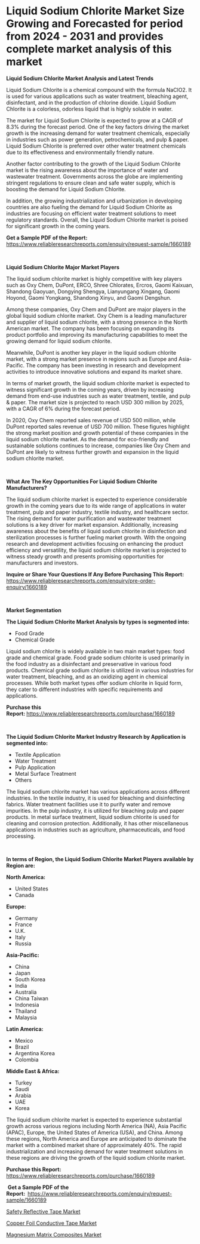 <p><h1>Liquid Sodium Chlorite Market Size Growing and Forecasted for period from 2024 - 2031 and provides complete market analysis of this market</h1></p><p><strong>Liquid Sodium Chlorite Market Analysis and Latest Trends</strong></p>
<p><p>Liquid Sodium Chlorite is a chemical compound with the formula NaClO2. It is used for various applications such as water treatment, bleaching agent, disinfectant, and in the production of chlorine dioxide. Liquid Sodium Chlorite is a colorless, odorless liquid that is highly soluble in water.</p><p>The market for Liquid Sodium Chlorite is expected to grow at a CAGR of 8.3% during the forecast period. One of the key factors driving the market growth is the increasing demand for water treatment chemicals, especially in industries such as power generation, petrochemicals, and pulp & paper. Liquid Sodium Chlorite is preferred over other water treatment chemicals due to its effectiveness and environmentally friendly nature.</p><p>Another factor contributing to the growth of the Liquid Sodium Chlorite market is the rising awareness about the importance of water and wastewater treatment. Governments across the globe are implementing stringent regulations to ensure clean and safe water supply, which is boosting the demand for Liquid Sodium Chlorite.</p><p>In addition, the growing industrialization and urbanization in developing countries are also fueling the demand for Liquid Sodium Chlorite as industries are focusing on efficient water treatment solutions to meet regulatory standards. Overall, the Liquid Sodium Chlorite market is poised for significant growth in the coming years.</p></p>
<p><strong>Get a Sample PDF of the Report:&nbsp;</strong> <a href="https://www.reliableresearchreports.com/enquiry/request-sample/1660189">https://www.reliableresearchreports.com/enquiry/request-sample/1660189</a></p>
<p>&nbsp;</p>
<p><strong>Liquid Sodium Chlorite Major Market Players</strong></p>
<p><p>The liquid sodium chlorite market is highly competitive with key players such as Oxy Chem, DuPont, ERCO, Shree Chlorates, Ercros, Gaomi Kaixuan, Shandong Gaoyuan, Dongying Shengya, Lianyungang Xingang, Gaomi Hoyond, Gaomi Yongkang, Shandong Xinyu, and Gaomi Dengshun. </p><p>Among these companies, Oxy Chem and DuPont are major players in the global liquid sodium chlorite market. Oxy Chem is a leading manufacturer and supplier of liquid sodium chlorite, with a strong presence in the North American market. The company has been focusing on expanding its product portfolio and improving its manufacturing capabilities to meet the growing demand for liquid sodium chlorite.</p><p>Meanwhile, DuPont is another key player in the liquid sodium chlorite market, with a strong market presence in regions such as Europe and Asia-Pacific. The company has been investing in research and development activities to introduce innovative solutions and expand its market share.</p><p>In terms of market growth, the liquid sodium chlorite market is expected to witness significant growth in the coming years, driven by increasing demand from end-use industries such as water treatment, textile, and pulp & paper. The market size is projected to reach USD 300 million by 2025, with a CAGR of 6% during the forecast period.</p><p>In 2020, Oxy Chem reported sales revenue of USD 500 million, while DuPont reported sales revenue of USD 700 million. These figures highlight the strong market position and growth potential of these companies in the liquid sodium chlorite market. As the demand for eco-friendly and sustainable solutions continues to increase, companies like Oxy Chem and DuPont are likely to witness further growth and expansion in the liquid sodium chlorite market.</p></p>
<p>&nbsp;</p>
<p><strong>What Are The Key Opportunities For Liquid Sodium Chlorite Manufacturers?</strong></p>
<p><p>The liquid sodium chlorite market is expected to experience considerable growth in the coming years due to its wide range of applications in water treatment, pulp and paper industry, textile industry, and healthcare sector. The rising demand for water purification and wastewater treatment solutions is a key driver for market expansion. Additionally, increasing awareness about the benefits of liquid sodium chlorite in disinfection and sterilization processes is further fueling market growth. With the ongoing research and development activities focusing on enhancing the product efficiency and versatility, the liquid sodium chlorite market is projected to witness steady growth and presents promising opportunities for manufacturers and investors.</p></p>
<p><strong>Inquire or Share Your Questions If Any Before Purchasing This Report:</strong> <a href="https://www.reliableresearchreports.com/enquiry/pre-order-enquiry/1660189">https://www.reliableresearchreports.com/enquiry/pre-order-enquiry/1660189</a></p>
<p>&nbsp;</p>
<p><strong>Market Segmentation</strong></p>
<p><strong>The Liquid Sodium Chlorite Market Analysis by types is segmented into:</strong></p>
<p><ul><li>Food Grade</li><li>Chemical Grade</li></ul></p>
<p><p>Liquid sodium chlorite is widely available in two main market types: food grade and chemical grade. Food grade sodium chlorite is used primarily in the food industry as a disinfectant and preservative in various food products. Chemical grade sodium chlorite is utilized in various industries for water treatment, bleaching, and as an oxidizing agent in chemical processes. While both market types offer sodium chlorite in liquid form, they cater to different industries with specific requirements and applications.</p></p>
<p><strong>Purchase this Report:&nbsp;</strong><a href="https://www.reliableresearchreports.com/purchase/1660189">https://www.reliableresearchreports.com/purchase/1660189</a></p>
<p>&nbsp;</p>
<p><strong>The Liquid Sodium Chlorite Market Industry Research by Application is segmented into:</strong></p>
<p><ul><li>Textile Application</li><li>Water Treatment</li><li>Pulp Application</li><li>Metal Surface Treatment</li><li>Others</li></ul></p>
<p><p>The liquid sodium chlorite market has various applications across different industries. In the textile industry, it is used for bleaching and disinfecting fabrics. Water treatment facilities use it to purify water and remove impurities. In the pulp industry, it is utilized for bleaching pulp and paper products. In metal surface treatment, liquid sodium chlorite is used for cleaning and corrosion protection. Additionally, it has other miscellaneous applications in industries such as agriculture, pharmaceuticals, and food processing.</p></p>
<p>&nbsp;</p>
<p><strong>In terms of Region, the Liquid Sodium Chlorite Market Players available by Region are:</strong></p>
<p>
    <p> <strong> North America: </strong>
        <ul>
            <li>United States</li>
            <li>Canada</li>
        </ul>
        </p> 
    <p> <strong> Europe: </strong>
        <ul>
            <li>Germany</li>
            <li>France</li>
            <li>U.K.</li>
            <li>Italy</li>
            <li>Russia</li>
        </ul>
        </p> 
    <p> <strong> Asia-Pacific: </strong>
        <ul>
            <li>China</li>
            <li>Japan</li>
            <li>South Korea</li>
            <li>India</li>
            <li>Australia</li>
            <li>China Taiwan</li>
            <li>Indonesia</li>
            <li>Thailand</li>
            <li>Malaysia</li>
        </ul>
        </p> 
    <p> <strong> Latin America: </strong>
        <ul>
            <li>Mexico</li>
            <li>Brazil</li>
            <li>Argentina Korea</li>
            <li>Colombia</li>
        </ul>
        </p> 
    <p> <strong> Middle East & Africa: </strong>
        <ul>
            <li>Turkey</li>
            <li>Saudi</li>
            <li>Arabia</li>
            <li>UAE</li>
            <li>Korea</li>
        </ul>
    </p>
    </p>
<p><p>The liquid sodium chlorite market is expected to experience substantial growth across various regions including North America (NA), Asia Pacific (APAC), Europe, the United States of America (USA), and China. Among these regions, North America and Europe are anticipated to dominate the market with a combined market share of approximately 40%. The rapid industrialization and increasing demand for water treatment solutions in these regions are driving the growth of the liquid sodium chlorite market.</p></p>
<p><strong>Purchase this Report: </strong><a href="https://www.reliableresearchreports.com/purchase/1660189">https://www.reliableresearchreports.com/purchase/1660189</a></p>
<p>&nbsp;<strong>Get a Sample PDF of the Report:&nbsp;&nbsp;</strong><a href="https://www.reliableresearchreports.com/enquiry/request-sample/1660189">https://www.reliableresearchreports.com/enquiry/request-sample/1660189</a></p>
<p><strong></strong></p>
<p><p><a href="https://github.com/peachesmcdowel1/Market-Research-Report-List-1/blob/main/safety-reflective-tape-market.md">Safety Reflective Tape Market</a></p><p><a href="https://github.com/edytherolanlouisejk1miz0wig/Market-Research-Report-List-1/blob/main/copper-foil-conductive-tape-market.md">Copper Foil Conductive Tape Market</a></p><p><a href="https://github.com/redneck06/Market-Research-Report-List-2/blob/main/magnesium-matrix-composites-market.md">Magnesium Matrix Composites Market</a></p></p>